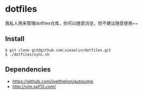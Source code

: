 # dotfiles

我私人用来管理dotfiles仓库，你可以随意浏览，但不建议随意使用~~

## Install

```shell
$ git clone git@github.com:xieaolin/dotfiles.git
$ ./dotfiles/sync.sh
```

## Dependencies

* https://github.com/joelthelion/autojump
* http://vim.spf13.com/
